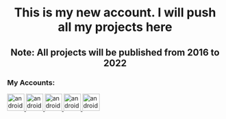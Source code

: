 
<h1 align="center">This is my new account. I will push all my projects here</h1>

<h2 align="center">Note: All projects will be published from 2016 to 2022
 </h2>
 
 

<h3 >My Accounts:</h3>
<p align="left"> 
 
  <a href="https://hayderzaeem.com" target="_blank" rel="noreferrer"> 
  <img src="https://user-images.githubusercontent.com/89451982/193417592-b5c33e7d-3714-4567-9337-0e6b9f8dc5bf.png" alt="android" width="40" height="40"/> 
 </a> 
 
 <a href="https://t.me/hayderzaeem" target="_blank" rel="noreferrer"> 
  <img src="https://user-images.githubusercontent.com/89451982/193417437-c766c05f-f6f4-4242-9e84-550e5ad168b6.png" alt="android" width="40" height="40"/> 
 </a> 
 
  <a href="https://www.linkedin.com/in/hayder-zaeem-065370242/" target="_blank" rel="noreferrer"> 
  <img src="https://user-images.githubusercontent.com/89451982/193417503-0439e00b-937a-43b5-8a47-ea5d91edbff5.png" alt="android" width="40" height="40"/> 
 </a> 

  <a href="https://www.instagram.com/hayder_zaeem/" target="_blank" rel="noreferrer"> 
  <img src="https://static.cdninstagram.com/rsrc.php/v3/yI/r/VsNE-OHk_8a.png" alt="android" width="40" height="40"/> 
 </a> 
 
  <a href="https://twitter.com/hayderzaeem" target="_blank" rel="noreferrer"> 
  <img src="https://user-images.githubusercontent.com/89451982/193417494-eb8d64c7-391c-463e-a1b1-b8d6fc44cc5e.png" alt="android" width="40" height="40"/> 
 </a> 
 </p>

